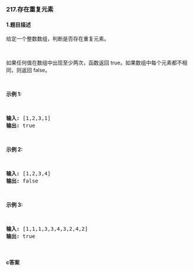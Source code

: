 ### 217.存在重复元素

#### 1.题目描述

<p>给定一个整数数组，判断是否存在重复元素。</p><br/><p>如果任何值在数组中出现至少两次，函数返回 true。如果数组中每个元素都不相同，则返回 false。</p><br/><p><strong>示例 1:</strong></p><br/><pre><strong>输入:</strong> [1,2,3,1]<br/><strong>输出:</strong> true</pre><br/><p><strong>示例 2:</strong></p><br/><pre><strong>输入: </strong>[1,2,3,4]<br/><strong>输出:</strong> false</pre><br/><p><strong>示例&nbsp;3:</strong></p><br/><pre><strong>输入: </strong>[1,1,1,3,3,4,3,2,4,2]<br/><strong>输出:</strong> true</pre><br/>

#### c答案

```c

